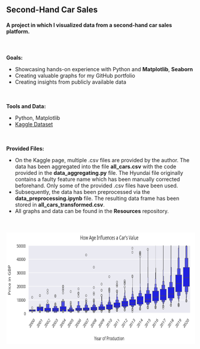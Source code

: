 ## Second-Hand Car Sales

#### A project in which I visualized data from a second-hand car sales platform.

<br> </br>
**Goals:**
* Showcasing hands-on experience with Python and **Matplotlib**, **Seaborn**
* Creating valuable graphs for my GitHub portfolio
* Creating insights from publicly available data

<br></br>
**Tools and Data:**
* Python, Matplotlib
* [Kaggle Dataset](https://www.kaggle.com/datasets/adityadesai13/used-car-dataset-ford-and-mercedes)

<br></br>
**Provided Files:**
* On the Kaggle page, multiple .csv files are provided by the author. The data has been aggregated into the file **all_cars.csv** with the code provided in the **data_aggregating.py** file. The Hyundai file originally contains a faulty feature name which has been manually corrected beforehand. Only some of the provided .csv files have been used.
* Subsequently, the data has been preprocessed via the **data_preprocessing.ipynb** file. The resulting data frame has been stored in **all_cars_transformed.csv**.
* All graphs and data can be found in the **Resources** repository.

<br></br>
<img src="https://github.com/wolfno/Data-Preprocessing/blob/main/UK%20Car%20Sales/Resources/car_age.png" height="300" />


